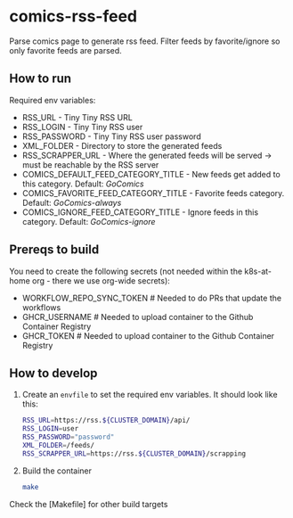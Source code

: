 # comics-rss-feed

Parse comics page to generate rss feed. Filter feeds by favorite/ignore so only favorite feeds are parsed.

## How to run

Required env variables:
- RSS_URL - Tiny Tiny RSS URL
- RSS_LOGIN - Tiny Tiny RSS user
- RSS_PASSWORD - Tiny Tiny RSS user password
- XML_FOLDER - Directory to store the generated feeds
- RSS_SCRAPPER_URL - Where the generated feeds will be served -> must be reachable by the RSS server
- COMICS_DEFAULT_FEED_CATEGORY_TITLE - New feeds get added to this category. Default: _GoComics_
- COMICS_FAVORITE_FEED_CATEGORY_TITLE - Favorite feeds category. Default: _GoComics-always_
- COMICS_IGNORE_FEED_CATEGORY_TITLE - Ignore feeds in this category. Default: _GoComics-ignore_

## Prereqs to build

You need to create the following secrets (not needed within the k8s-at-home org - there we use org-wide secrets):
- WORKFLOW_REPO_SYNC_TOKEN # Needed to do PRs that update the workflows
- GHCR_USERNAME # Needed to upload container to the Github Container Registry
- GHCR_TOKEN # Needed to upload container to the Github Container Registry

## How to develop

1. Create an `envfile` to set the required env variables. It should look like this:
   ```bash
   RSS_URL=https://rss.${CLUSTER_DOMAIN}/api/
   RSS_LOGIN=user
   RSS_PASSWORD="password"
   XML_FOLDER=/feeds/
   RSS_SCRAPPER_URL=https://rss.${CLUSTER_DOMAIN}/scrapping
   ```

2. Build the container
    ```bash
    make
    ```

Check the [Makefile] for other build targets


